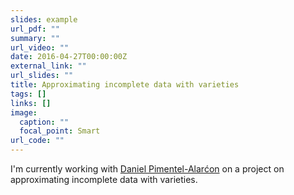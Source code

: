 ```yaml
---
slides: example
url_pdf: ""
summary: ""
url_video: ""
date: 2016-04-27T00:00:00Z
external_link: ""
url_slides: ""
title: Approximating incomplete data with varieties
tags: []
links: []
image:
  caption: ""
  focal_point: Smart
url_code: ""
---
```

I'm currently working with [Daniel Pimentel-Alarćon](https://danielpimentel.github.io/) on a project on approximating incomplete data with varieties.
